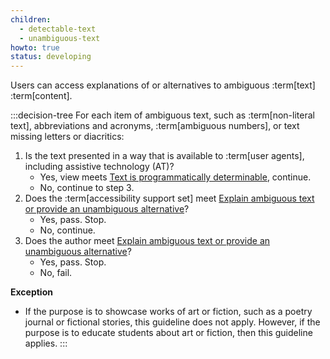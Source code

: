 ```yaml
---
children:
  - detectable-text
  - unambiguous-text
howto: true
status: developing
---
```


Users can access explanations of or alternatives to ambiguous :term[text] :term[content].

:::decision-tree
For each item of ambiguous text, such as :term[non-literal text], abbreviations and acronyms, :term[ambiguous numbers], or text missing letters or diacritics:
1. Is the text presented in a way that is available to :term[user agents], including assistive technology (AT)?
   - Yes, view meets <a href="#detectable-text">Text is programmatically determinable</a>, continue.
   - No, continue to step 3.
2. Does the :term[accessibility support set] meet <a href="unambiguous-text">Explain ambiguous text or provide an unambiguous alternative</a>?
   - Yes, pass. Stop.
   - No, continue.
3. Does the author meet <a href="#unambiguous-text">Explain ambiguous text or provide an unambiguous alternative</a>?
   - Yes, pass. Stop.
   - No, fail.

**Exception**

- If the purpose is to showcase works of art or fiction, such as a poetry journal or fictional stories, this guideline does not apply. However, if the purpose is to educate students about art or fiction, then this guideline applies.
:::
